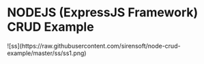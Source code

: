 <h1>NODEJS (ExpressJS Framework) CRUD Example</h1>
![ss](https://raw.githubusercontent.com/sirensoft/node-crud-example/master/ss/ss1.png)
